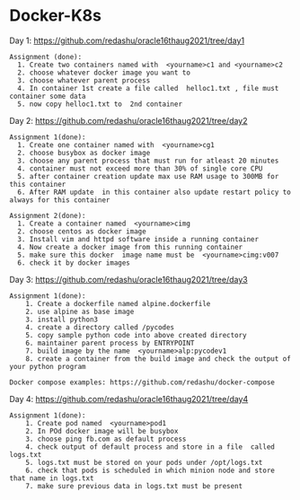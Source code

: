 # Docker-K8s

Day 1:
    https://github.com/redashu/oracle16thaug2021/tree/day1
  
    Assignment (done):
      1. Create two containers named with  <yourname>c1 and <yourname>c2
      2. choose whatever docker image you want to 
      3. choose whatever parent process 
      4. In container 1st create a file called  helloc1.txt , file must container some data 
      5. now copy helloc1.txt to  2nd container

Day 2:
    https://github.com/redashu/oracle16thaug2021/tree/day2
  
    Assignment 1(done):
      1. Create one container named with  <yourname>cg1 
      2. choose busybox as docker image
      3. choose any parent process that must run for atleast 20 minutes 
      4. container must not exceed more than 30% of single core CPU 
      5. after container creation update max use RAM usage to 300MB for this container 
      6. After RAM update  in this container also update restart policy to always for this container
  
    Assignment 2(done):
      1. Create a container named  <yourname>cimg 
      2. choose centos as docker image
      3. Install vim and httpd software inside a running container 
      4. Now create a docker image from this running container 
      5. make sure this docker  image name must be  <yourname>cimg:v007  
      6. check it by docker images

Day 3:
    https://github.com/redashu/oracle16thaug2021/tree/day3
  
    Assignment 1(done):
        1. Create a dockerfile named alpine.dockerfile 
        2. use alpine as base image 
        3. install python3 
        4. create a directory called /pycodes
        5. copy sample python code into above created directory 
        6. maintainer parent process by ENTRYPOINT 
        7. build image by the name  <yourname>alp:pycodev1 
        8. create a container from the build image and check the output of your python program
    
    Docker compose examples: https://github.com/redashu/docker-compose 

Day 4:
    https://github.com/redashu/oracle16thaug2021/tree/day4 
    
    Assignment 1(done):
        1. Create pod named  <yourname>pod1
        2. In POd docker image will be busybox 
        3. choose ping fb.com as default process
        4. check output of default process and store in a file  called logs.txt 
        5. logs.txt must be stored on your pods under /opt/logs.txt 
        6. check that pods is scheduled in which minion node and store that name in logs.txt 
        7. make sure previous data in logs.txt must be present
